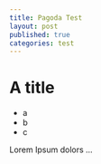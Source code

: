 ```yaml
---
title: Pagoda Test
layout: post
published: true
categories: test
---
```

# A title


- a
- b
- c

Lorem Ipsum dolors ...
